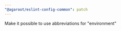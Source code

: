 ```yaml
---
"@agaroot/eslint-config-common": patch
---
```


Make it possible to use abbreviations for "environment"
